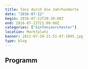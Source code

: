 ```yaml
---
title: Tanz durch die Jahrhunderte
date: "2016-07-12"
begin: 2016-07-22T20:30:00Z
end: 2016-07-22T21:00:00Z
categories: ["Sinfonieorchester"]
location: Marktplatz
banner: 2011-07-20-21-51-07-1895.jpg
type: blog
---
```

## Programm

